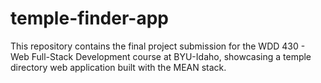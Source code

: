 # temple-finder-app
This repository contains the final project submission for the WDD 430 - Web Full-Stack Development course at BYU-Idaho, showcasing a temple directory web application built with the MEAN stack.
